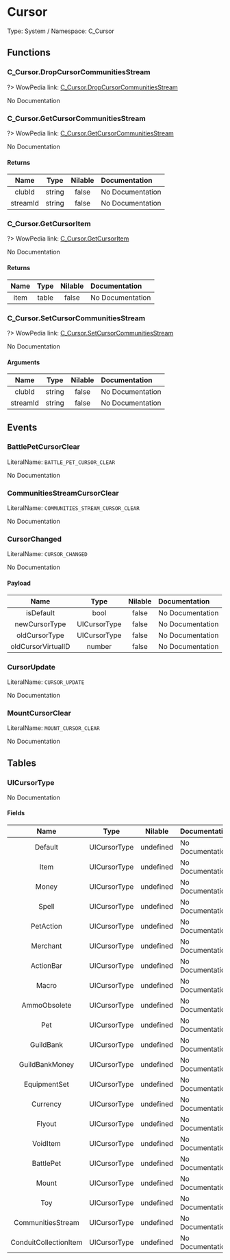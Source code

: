 # Cursor

Type: System / Namespace: C_Cursor

## Functions

### C_Cursor.DropCursorCommunitiesStream
?> WowPedia link: [C_Cursor.DropCursorCommunitiesStream](https://wow.gamepedia.com/API_C_Cursor.DropCursorCommunitiesStream)

No Documentation

### C_Cursor.GetCursorCommunitiesStream
?> WowPedia link: [C_Cursor.GetCursorCommunitiesStream](https://wow.gamepedia.com/API_C_Cursor.GetCursorCommunitiesStream)

No Documentation

#### Returns
|Name|Type|Nilable|Documentation|
|:---:|:---:|:---:|:---|
|clubId|string|false|No Documentation|
|streamId|string|false|No Documentation|
### C_Cursor.GetCursorItem
?> WowPedia link: [C_Cursor.GetCursorItem](https://wow.gamepedia.com/API_C_Cursor.GetCursorItem)

No Documentation

#### Returns
|Name|Type|Nilable|Documentation|
|:---:|:---:|:---:|:---|
|item|table|false|No Documentation|
### C_Cursor.SetCursorCommunitiesStream
?> WowPedia link: [C_Cursor.SetCursorCommunitiesStream](https://wow.gamepedia.com/API_C_Cursor.SetCursorCommunitiesStream)

No Documentation

#### Arguments
|Name|Type|Nilable|Documentation|
|:---:|:---:|:---:|:---|
|clubId|string|false|No Documentation|
|streamId|string|false|No Documentation|
## Events

### BattlePetCursorClear
LiteralName: `BATTLE_PET_CURSOR_CLEAR`

No Documentation

### CommunitiesStreamCursorClear
LiteralName: `COMMUNITIES_STREAM_CURSOR_CLEAR`

No Documentation

### CursorChanged
LiteralName: `CURSOR_CHANGED`

No Documentation

#### Payload
|Name|Type|Nilable|Documentation|
|:---:|:---:|:---:|:---|
|isDefault|bool|false|No Documentation|
|newCursorType|UICursorType|false|No Documentation|
|oldCursorType|UICursorType|false|No Documentation|
|oldCursorVirtualID|number|false|No Documentation|
### CursorUpdate
LiteralName: `CURSOR_UPDATE`

No Documentation

### MountCursorClear
LiteralName: `MOUNT_CURSOR_CLEAR`

No Documentation

## Tables

### UICursorType

No Documentation

#### Fields
|Name|Type|Nilable|Documentation|
|:---:|:---:|:---:|:---|
|Default|UICursorType|undefined|No Documentation|
|Item|UICursorType|undefined|No Documentation|
|Money|UICursorType|undefined|No Documentation|
|Spell|UICursorType|undefined|No Documentation|
|PetAction|UICursorType|undefined|No Documentation|
|Merchant|UICursorType|undefined|No Documentation|
|ActionBar|UICursorType|undefined|No Documentation|
|Macro|UICursorType|undefined|No Documentation|
|AmmoObsolete|UICursorType|undefined|No Documentation|
|Pet|UICursorType|undefined|No Documentation|
|GuildBank|UICursorType|undefined|No Documentation|
|GuildBankMoney|UICursorType|undefined|No Documentation|
|EquipmentSet|UICursorType|undefined|No Documentation|
|Currency|UICursorType|undefined|No Documentation|
|Flyout|UICursorType|undefined|No Documentation|
|VoidItem|UICursorType|undefined|No Documentation|
|BattlePet|UICursorType|undefined|No Documentation|
|Mount|UICursorType|undefined|No Documentation|
|Toy|UICursorType|undefined|No Documentation|
|CommunitiesStream|UICursorType|undefined|No Documentation|
|ConduitCollectionItem|UICursorType|undefined|No Documentation|